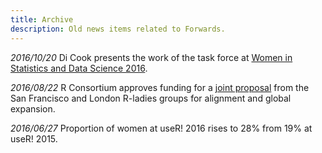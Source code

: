 ```yaml
---
title: Archive
description: Old news items related to Forwards.
---
```


*2016/10/20* Di Cook presents the work of the task force at [Women in Statistics and Data Science 2016](https://ww2.amstat.org/meetings/wsds/2016/onlineprogram/AbstractDetails.cfm?AbstractID=303353).

*2016/08/22* R Consortium approves funding for a [joint proposal](https://www.r-consortium.org/blog/2016/08/22/the-r-consortium-funds-three-projects-in-july) from the San Francisco and London R-ladies groups for alignment and global expansion.

*2016/06/27* Proportion of women at useR! 2016 rises to 28% from 19% at useR! 2015.
